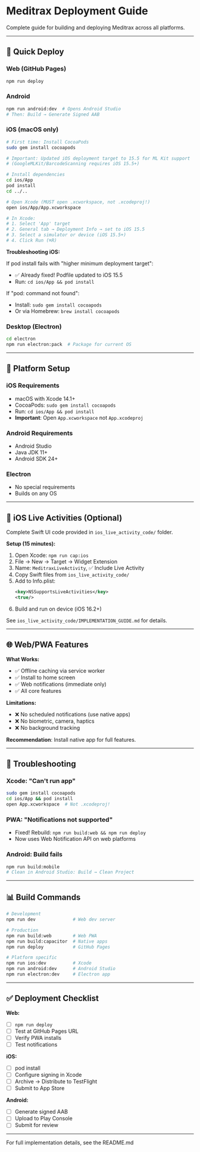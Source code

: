 # Meditrax Deployment Guide

Complete guide for building and deploying Meditrax across all platforms.

---

## 🚀 Quick Deploy

### Web (GitHub Pages)
```bash
npm run deploy
```

### Android
```bash
npm run android:dev  # Opens Android Studio
# Then: Build → Generate Signed AAB
```

### iOS (macOS only)
```bash
# First time: Install CocoaPods
sudo gem install cocoapods

# Important: Updated iOS deployment target to 15.5 for ML Kit support
# (GoogleMLKit/BarcodeScanning requires iOS 15.5+)

# Install dependencies
cd ios/App
pod install
cd ../..

# Open Xcode (MUST open .xcworkspace, not .xcodeproj!)
open ios/App/App.xcworkspace

# In Xcode:
# 1. Select 'App' target
# 2. General tab → Deployment Info → set to iOS 15.5
# 3. Select a simulator or device (iOS 15.5+)
# 4. Click Run (⌘R)
```

**Troubleshooting iOS:**

If pod install fails with "higher minimum deployment target":
- ✅ Already fixed! Podfile updated to iOS 15.5
- Run: `cd ios/App && pod install`

If "pod: command not found":
- Install: `sudo gem install cocoapods`
- Or via Homebrew: `brew install cocoapods`

### Desktop (Electron)
```bash
cd electron
npm run electron:pack  # Package for current OS
```

---

## 📱 Platform Setup

### iOS Requirements
- macOS with Xcode 14.1+
- CocoaPods: `sudo gem install cocoapods`
- Run: `cd ios/App && pod install`
- **Important**: Open `App.xcworkspace` not `App.xcodeproj`

### Android Requirements
- Android Studio
- Java JDK 11+
- Android SDK 24+

### Electron
- No special requirements
- Builds on any OS

---

## 🎨 iOS Live Activities (Optional)

Complete Swift UI code provided in `ios_live_activity_code/` folder.

**Setup (15 minutes):**
1. Open Xcode: `npm run cap:ios`
2. File → New → Target → Widget Extension
3. Name: `MeditraxLiveActivity`, ✅ Include Live Activity
4. Copy Swift files from `ios_live_activity_code/`
5. Add to Info.plist:
   ```xml
   <key>NSSupportsLiveActivities</key>
   <true/>
   ```
6. Build and run on device (iOS 16.2+)

See `ios_live_activity_code/IMPLEMENTATION_GUIDE.md` for details.

---

## 🌐 Web/PWA Features

**What Works:**
- ✅ Offline caching via service worker
- ✅ Install to home screen
- ✅ Web notifications (immediate only)
- ✅ All core features

**Limitations:**
- ❌ No scheduled notifications (use native apps)
- ❌ No biometric, camera, haptics
- ❌ No background tracking

**Recommendation**: Install native app for full features.

---

## 🔧 Troubleshooting

### Xcode: "Can't run app"
```bash
sudo gem install cocoapods
cd ios/App && pod install
open App.xcworkspace  # Not .xcodeproj!
```

### PWA: "Notifications not supported"
- Fixed! Rebuild: `npm run build:web && npm run deploy`
- Now uses Web Notification API on web platforms

### Android: Build fails
```bash
npm run build:mobile
# Clean in Android Studio: Build → Clean Project
```

---

## 📊 Build Commands

```bash
# Development
npm run dev              # Web dev server

# Production
npm run build:web        # Web PWA
npm run build:capacitor  # Native apps
npm run deploy           # GitHub Pages

# Platform specific
npm run ios:dev          # Xcode
npm run android:dev      # Android Studio
npm run electron:dev     # Electron app
```

---

## ✅ Deployment Checklist

**Web:**
- [ ] `npm run deploy`
- [ ] Test at GitHub Pages URL
- [ ] Verify PWA installs
- [ ] Test notifications

**iOS:**
- [ ] pod install
- [ ] Configure signing in Xcode
- [ ] Archive → Distribute to TestFlight
- [ ] Submit to App Store

**Android:**
- [ ] Generate signed AAB
- [ ] Upload to Play Console
- [ ] Submit for review

---

For full implementation details, see the README.md

